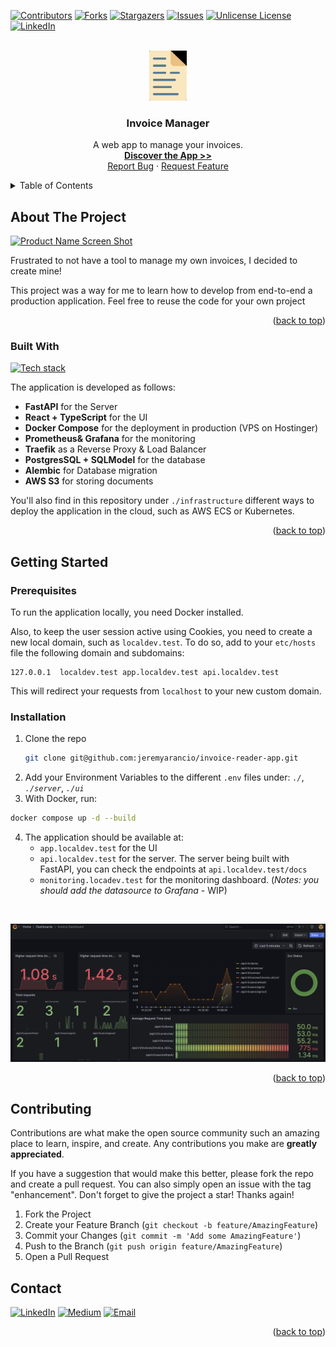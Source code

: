 <a id="readme-top"></a>

[![Contributors][contributors-shield]][contributors-url]
[![Forks][forks-shield]][forks-url]
[![Stargazers][stars-shield]][stars-url]
[![Issues][issues-shield]][issues-url]
[![Unlicense License][license-shield]][license-url]
[![LinkedIn][linkedin-shield]][linkedin-url]



<!-- PROJECT LOGO -->
<br />
<div align="center">
  <a href="https://github.com/jeremyarancio/invoice-reader-app">
    <img src="assets/logo.png" alt="Logo" width="60" height="80">
  </a>

  <h3 align="center">Invoice Manager</h3>

  <p align="center">
    A web app to manage your invoices.
    <br />
    <a href="https://app.myinvoicemanager.pro/"><strong>Discover the App >></strong></a>
    <br />
    <a href="https://github.com/jeremyarancio/invoice-reader-app/issues/new?labels=Bug&template=bug-report---.md">Report Bug</a>
    &middot;
    <a href="https://github.com/jeremyarancio/invoice-reader-app/issues/new?labels=enhancement&template=feature-request---.md">Request Feature</a>
  </p>
</div>



<!-- TABLE OF CONTENTS -->
<details>
  <summary>Table of Contents</summary>
  <ol>
    <li>
      <a href="#about-the-project">About The Project</a>
      <ul>
        <li><a href="#built-with">Built With</a></li>
      </ul>
    </li>
    <li>
      <a href="#getting-started">Getting Started</a>
      <ul>
        <li><a href="#prerequisites">Prerequisites</a></li>
        <li><a href="#installation">Installation</a></li>
      </ul>
    </li>
    <li><a href="#contributing">Contributing</a></li>
    <li><a href="#contact">Contact</a></li>
  </ol>
</details>



<!-- ABOUT THE PROJECT -->
## About The Project

[![Product Name Screen Shot](assets/Animation.gif)](assets/Animation.gif)

Frustrated to not have a tool to manage my own invoices, I decided to create mine!

This project was a way for me to learn how to develop from end-to-end a production application. Feel free to reuse the code for your own project

<p align="right">(<a href="#readme-top">back to top</a>)</p>


### Built With

[![Tech stack](https://skillicons.dev/icons?i=python,fastapi,postgres,typescript,react,bootstrap,vite,docker,prometheus,grafana,aws)](https://skillicons.dev)

The application is developed as follows: 

* **FastAPI** for the Server
* **React + TypeScript** for the UI
* **Docker Compose** for the deployment in production (VPS on Hostinger)
* **Prometheus& Grafana** for the monitoring
* **Traefik** as a Reverse Proxy & Load Balancer
* **PostgresSQL + SQLModel** for the database
* **Alembic** for Database migration
* **AWS S3** for storing documents

You'll also find in this repository under `./infrastructure` different ways to deploy the application in the cloud, such as AWS ECS or Kubernetes.

<p align="right">(<a href="#readme-top">back to top</a>)</p>


## Getting Started

### Prerequisites

To run the application locally, you need Docker installed.

Also, to keep the user session active using Cookies, you need to create a new local domain, such as `localdev.test`.
To do so, add to your `etc/hosts` file the following domain and subdomains: 

```
127.0.0.1  localdev.test app.localdev.test api.localdev.test
```

This will redirect your requests from `localhost` to your new custom domain.

### Installation

1. Clone the repo
   ```sh
   git clone git@github.com:jeremyarancio/invoice-reader-app.git
   ```
2. Add your Environment Variables to the different `.env` files under: *`./`*, *`./server`*, *`./ui`* 
3. With Docker, run:

```sh
docker compose up -d --build
```
4. The application should be available at:
    * `app.localdev.test` for the UI
    * `api.localdev.test` for the server. The server being built with FastAPI, you can check the endpoints at `api.localdev.test/docs`
    * `monitoring.locadev.test` for the monitoring dashboard. (*Notes: you should add the datasource to Grafana* - WIP)

<br>

![Monitoring](assets/monitoring.png)

<p align="right">(<a href="#readme-top">back to top</a>)</p>



<!-- CONTRIBUTING -->
## Contributing

Contributions are what make the open source community such an amazing place to learn, inspire, and create. Any contributions you make are **greatly appreciated**.

If you have a suggestion that would make this better, please fork the repo and create a pull request. You can also simply open an issue with the tag "enhancement".
Don't forget to give the project a star! Thanks again!

1. Fork the Project
2. Create your Feature Branch (`git checkout -b feature/AmazingFeature`)
3. Commit your Changes (`git commit -m 'Add some AmazingFeature'`)
4. Push to the Branch (`git push origin feature/AmazingFeature`)
5. Open a Pull Request



<!-- CONTACT -->
## Contact

[![LinkedIn](https://img.shields.io/badge/linkedin-%230077B5.svg?style=for-the-badge&logo=linkedin&logoColor=white)](https://www.linkedin.com/in/jeremy-arancio/)
[![Medium](https://img.shields.io/badge/Medium-12100E?style=for-the-badge&logo=medium&logoColor=white)](https://medium.com/@jeremyarancio)
[![Email](https://img.shields.io/badge/Gmail-D14836?style=for-the-badge&logo=gmail&logoColor=white)](mailto:jeremyarancio.freelance@gmail.com)



<p align="right">(<a href="#readme-top">back to top</a>)</p>



<!-- MARKDOWN LINKS & IMAGES -->
<!-- https://www.markdownguide.org/basic-syntax/#reference-style-links -->
[contributors-shield]: https://img.shields.io/github/contributors/jeremyarancio/invoice-reader-app?style=for-the-badge
[contributors-url]: https://github.com/jeremyarancio/invoice-reader-app/graphs/contributors
[forks-shield]: https://img.shields.io/github/forks/jeremyarancio/invoice-reader-app?style=for-the-badge
[forks-url]: https://github.com/jeremyarancio/invoice-reader-app/network/members
[stars-shield]: https://img.shields.io/github/stars/jeremyarancio/invoice-reader-app.svg?style=for-the-badge
[stars-url]: https://github.com/jeremyarancio/invoice-reader-app/stargazers
[issues-shield]: https://img.shields.io/github/issues/jeremyarancio/invoice-reader-app.svg?style=for-the-badge
[issues-url]: https://github.com/jeremyarancio/invoice-reader-app/issues
[license-shield]: https://img.shields.io/github/license/jeremyarancio/invoice-reader-app.svg?style=for-the-badge
[license-url]: https://github.com/jeremyarancio/invoice-reader-app/blob/master/LICENSE.txt
[linkedin-shield]: https://img.shields.io/badge/-LinkedIn-black.svg?style=for-the-badge&logo=linkedin&colorB=555
[linkedin-url]: https://www.linkedin.com/in/jeremy-arancio/

